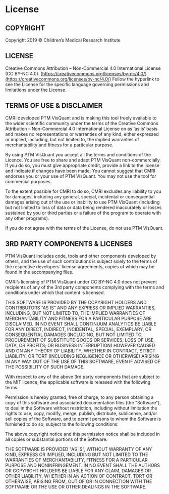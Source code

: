 # License

## COPYRIGHT

Copyright 2019 &copy; Children’s Medical Research Institute

## LICENSE

Creative Commons Attribution – Non-Commercial 4.0 International License (CC BY-NC 4.0). [https://creativecommons.org/licenses/by-nc/4.0/](https://creativecommons.org/licenses/by-nc/4.0/) Follow the hyperlink to see the License for the specific language governing permissions and limitations under the License.

## TERMS OF USE & DISCLAIMER

CMRI developed PTM VisQuant and is making this tool freely available to the wider scientific community under the terms of the Creative Commons Attribution – Non-Commercial 4.0 International License on as ‘as is’ basis and makes no representations or warranties of any kind, either expressed or implied, including, but not limited to, the implied warranties of merchantability and fitness for a particular purpose.

By using PTM VisQuant you accept all the terms and conditions of the Licence. You are free to share and adapt PTM VisQuant non-commercially. If you do so, you must give appropriate credit, provide a link to the license and indicate if changes have been made. You cannot suggest that CMRI endorses you or your use of PTM VisQuant. You may not use the tool for commercial purposes.

To the extent possible for CMRI to do so, CMRI excludes any liability to you for damages, including any general, special, incidental or consequential damages arising out of the use or inability to use PTM VisQuant (including but not limited to loss of data or data being rendered inaccurately or losses sustained by you or third parties or a failure of the program to operate with any other programs).

If you do not agree with the terms of the License, do not use PTM VisQuant.

## 3RD PARTY COMPONENTS & LICENSES

PTM VisQuant includes code, tools and other components developed by others, and the use of such contributions is subject solely to the terms of the respective developers’ license agreements, copies of which may be found in the accompanying files.

CMRI’s licensing of PTM VisQuant under CC BY-NC 4.0 does not prevent recipients of any of the 3rd party components complying with the terms and conditions under which that content is licensed.

THIS SOFTWARE IS PROVIDED BY THE COPYRIGHT HOLDERS AND CONTRIBUTORS “AS IS” AND ANY EXPRESS OR IMPLIED WARRANTIES, INCLUDING, BUT NOT LIMITED TO, THE IMPLIED WARRANTIES OF MERCHANTABILITY AND FITNESS FOR A PARTICULAR PURPOSE ARE DISCLAIMED. IN NO EVENT SHALL CONTINUUM ANALYTICS BE LIABLE FOR ANY DIRECT, INDIRECT, INCIDENTAL, SPECIAL, EXEMPLARY, OR CONSEQUENTIAL DAMAGES (INCLUDING, BUT NOT LIMITED TO, PROCUREMENT OF SUBSTITUTE GOODS OR SERVICES; LOSS OF USE, DATA, OR PROFITS; OR BUSINESS INTERRUPTION) HOWEVER CAUSED AND ON ANY THEORY OF LIABILITY, WHETHER IN CONTRACT, STRICT LIABILITY, OR TORT (INCLUDING NEGLIGENCE OR OTHERWISE) ARISING IN ANY WAY OUT OF THE USE OF THIS SOFTWARE, EVEN IF ADVISED OF THE POSSIBILITY OF SUCH DAMAGE.

With respect to any of the above 3rd party components that are subject to the MIT licence, the applicable software is released with the following terms:

Permission is hereby granted, free of charge, to any person obtaining a copy of this software and associated documentation files (the "Software"), to deal in the Software without restriction, including without limitation the rights to use, copy, modify, merge, publish, distribute, sublicense, and/or sell copies of the Software, and to permit persons to whom the Software is furnished to do so, subject to the following conditions:

The above copyright notice and this permission notice shall be included in all copies or substantial portions of the Software.

THE SOFTWARE IS PROVIDED "AS IS", WITHOUT WARRANTY OF ANY KIND, EXPRESS OR IMPLIED, INCLUDING BUT NOT LIMITED TO THE WARRANTIES OF MERCHANTABILITY, FITNESS FOR A PARTICULAR PURPOSE AND NONINFRINGEMENT. IN NO EVENT SHALL THE AUTHORS OR COPYRIGHT HOLDERS BE LIABLE FOR ANY CLAIM, DAMAGES OR OTHER LIABILITY, WHETHER IN AN ACTION OF CONTRACT, TORT OR OTHERWISE, ARISING FROM, OUT OF OR IN CONNECTION WITH THE SOFTWARE OR THE USE OR OTHER DEALINGS IN THE SOFTWARE.
